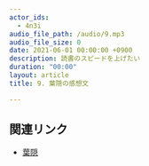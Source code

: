 ```yaml
---
actor_ids:
  - 4n3i
audio_file_path: /audio/9.mp3
audio_file_size: 0
date: 2021-06-01 00:00:00 +0900
description: 読書のスピードを上げたい
duration: "00:00"
layout: article
title: 9. 葉隠の感想文

---
```


## 関連リンク

- [葉隠](https://ja.wikipedia.org/wiki/%E8%91%89%E9%9A%A0)



